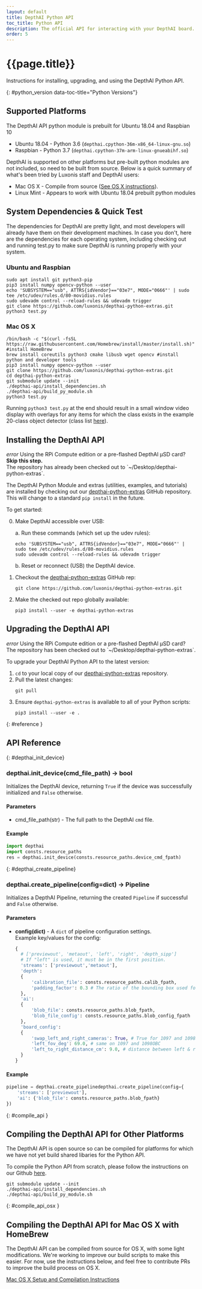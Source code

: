 ```yaml
---
layout: default
title: DepthAI Python API
toc_title: Python API
description: The official API for interacting with your DepthAI board.
order: 5
---
```


# {{page.title}}

Instructions for installing, upgrading, and using the DepthAI Python API.

{: #python_version data-toc-title="Python Versions"}
## Supported Platforms

The DepthAI API python module is prebuilt for Ubuntu 18.04 and Raspbian 10

* Ubuntu 18.04 - Python 3.6 (`depthai.cpython-36m-x86_64-linux-gnu.so`)
* Raspbian - Python 3.7 (`depthai.cpython-37m-arm-linux-gnueabihf.so`)

DepthAI is supported on other platforms but pre-built python modules are not included, so need to be built from source.  Below is a quick summary of what's been tried by Luxonis staff and DepthAI users:

* Mac OS X - Compile from source ([See OS X instructions](/api#compile_api)).
* Linux Mint - Appears to work with Ubuntu 18.04 prebuilt python modules

## System Dependencies & Quick Test
The dependencies for DepthAI are pretty light, and most developers will already have them on their development machines.  In case you don't, here are the dependencies for each operating system, including checking out and running test.py to make sure DepthAI is running properly with your system.

### Ubuntu and Raspbian
```
sudo apt install git python3-pip
pip3 install numpy opencv-python --user
echo 'SUBSYSTEM=="usb", ATTRS{idVendor}=="03e7", MODE="0666"' | sudo tee /etc/udev/rules.d/80-movidius.rules
sudo udevadm control --reload-rules && udevadm trigger
git clone https://github.com/luxonis/depthai-python-extras.git
python3 test.py
```
### Mac OS X
```
/bin/bash -c "$(curl -fsSL https://raw.githubusercontent.com/Homebrew/install/master/install.sh)" #install HomeBrew
brew install coreutils python3 cmake libusb wget opencv #install python and developer tools
pip3 install numpy opencv-python --user
git clone https://github.com/luxonis/depthai-python-extras.git
cd depthai-python-extras
git submodule update --init
./depthai-api/install_dependencies.sh
./depthai-api/build_py_module.sh
python3 test.py
```
Running `python3 test.py` at the end should result in a small window video display with overlays for any items for which the class exists in the example 20-class object detector (class list [here](https://github.com/luxonis/depthai-python-extras/blob/master/resources/nn/object_detection_4shave/labels_for_mobilenet_ssd.txt)).

<h2 id="install" data-toc-title="Installation">Installing the DepthAI API</h2>

<div class="alert alert-primary" role="alert">
<i class="material-icons">
error
</i>
  Using the RPi Compute edition or a pre-flashed DepthAI µSD card? <strong>Skip this step.</strong><br/>
  <span class="small">The repository has already been checked out to `~/Desktop/depthai-python-extras`.</span>
</div>

The DepthAI Python Module and extras (utilities, examples, and tutorials) are installed by checking out our [depthai-python-extras](https://github.com/luxonis/depthai-python-extras) GitHub repository. This will change to a standard `pip install` in the future.

To get started:

0. Make DepthAI accessible over USB:

    a. Run these commands (which set up the udev rules):

    ```
    echo 'SUBSYSTEM=="usb", ATTRS{idVendor}=="03e7", MODE="0666"' | sudo tee /etc/udev/rules.d/80-movidius.rules
    sudo udevadm control --reload-rules && udevadm trigger
    ```
    
    b. Reset or reconnect (USB) the DepthAI device.

1. Checkout the [depthai-python-extras](https://github.com/luxonis/depthai-python-extras) GitHub rep:
    ```
    git clone https://github.com/luxonis/depthai-python-extras.git
    ```
2. Make the checked out repo globally available:
    ```
    pip3 install --user -e depthai-python-extras
    ```

<h2 id="upgrade" data-toc-title="Upgrading">Upgrading the DepthAI API</h2>

<div class="alert alert-primary" role="alert">
<i class="material-icons">
error
</i>
  Using the RPi Compute edition or a pre-flashed DepthAI µSD card?<br/>
  <span class="small">The repository has been checked out to `~/Desktop/depthai-python-extras`.</span>
</div>


To upgrade your DepthAI Python API to the latest version:

1. `cd` to your local copy of our [depthai-python-extras](https://github.com/luxonis/depthai-python-extras) repository.
2. Pull the latest changes:
    ```
    git pull
    ```
3. Ensure `depthai-python-extras` is available to all of your Python scripts:
    ```
    pip3 install --user -e .
    ```

{: #reference }
## API Reference

{: #depthai_init_device}
### depthai.init_device(cmd_file_path) → bool

Initializes the DepthAI device, returning `True` if the device was successfully initialized and `False` otherwise.

#### Parameters

* cmd_file_path(str) - The full path to the DepthAI `cmd` file.

#### Example

```py
import depthai
import consts.resource_paths
res = depthai.init_device(consts.resource_paths.device_cmd_fpath)
```

{: #depthai_create_pipeline}
### depthai.create_pipeline(config=dict) → Pipeline

Initializes a DepthAI Pipeline, returning the created `Pipeline` if successful and `False` otherwise.

#### Parameters

* __config(dict)__ -  A `dict` of pipeline configuration settings.
    <br/>Example key/values for the config:
    ```py
    {
      # ['previewout', 'metaout', 'left', 'right', 'depth_sipp']
      # If "left" is used, it must be in the first position.
      'streams': ['previewout','metaout'],
      'depth':
      {
          'calibration_file': consts.resource_paths.calib_fpath,
          'padding_factor': 0.3 # The ratio of the bounding box used for object detection
      },
      'ai':
      {
          'blob_file': consts.resource_paths.blob_fpath,
          'blob_file_config': consts.resource_paths.blob_config_fpath
      },
      'board_config':
      {
          'swap_left_and_right_cameras': True, # True for 1097 and 1098OBC
          'left_fov_deg': 69.0, # same on 1097 and 1098OBC
          'left_to_right_distance_cm': 9.0, # distance between left & right grayscale cameras
      }
    }
    ```

#### Example

```py
pipeline = depthai.create_pipelinedepthai.create_pipeline(config={
    'streams': ['previewout'],
    'ai': {'blob_file': consts.resource_paths.blob_fpath}
})
```

{: #compile_api }
## Compiling the DepthAI API for Other Platforms

The DepthAI API is open source so can be compiled for platforms for which we have not yet build shared libaries for the Python API.

To compile the Python API from scratch, please follow the instructions on our Github [here](https://github.com/luxonis/depthai-python-extras#python-modules).
```
git submodule update --init
./depthai-api/install_dependencies.sh
./depthai-api/build_py_module.sh
```

{: #compile_api_osx }
## Compiling the DepthAI API for Mac OS X with HomeBrew

The DepthAI API can be compiled from source for OS X, with some light modifications.
We're working to improve our build scripts to make this easier.  For now, use the instructions below,
and feel free to contribute PRs to improve the build process on OS X.

[Mac OS X Setup and Compilation Instructions](https://docs.google.com/document/d/15NcdEKgfQb5Azhx6I67To6ew-RK7M2ezpTXSEVs5Hmk/edit?usp=sharing)






